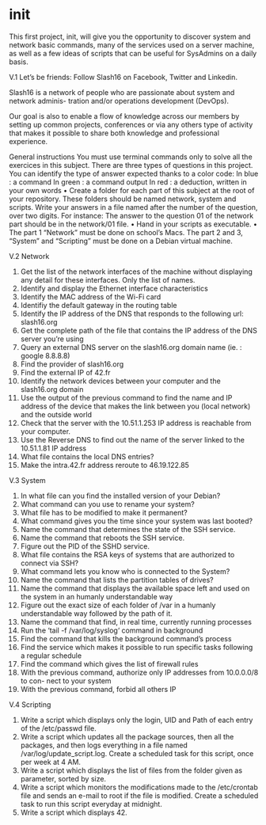 # init
This first project, init, will give you the opportunity to discover system and network basic commands,
many of the services used on a server machine, as well as a few ideas of scripts that can be useful for SysAdmins
on a daily basis.

V.1 Let’s be friends: Follow Slash16 on Facebook, Twitter and Linkedin.

Slash16 is a network of people who are passionate about system and network adminis- tration and/or
operations development (DevOps).

Our goal is also to enable a flow of knowledge across our members by setting up common projects, conferences or via any
others type of activity that makes it possible to share both knowledge and professional experience.

General instructions
You must use terminal commands only to solve all the exercices in this subject.
There are three types of questions in this project. You can identify the type of answer expected thanks to a color code:
In blue : a command
In green : a command output
In red : a deduction, written in your own words
• Create a folder for each part of this subject at the root of your repository. These folders should be named network,
system and scripts. Write your answers in a file named after the number of the question, over two digits. For instance:
The answer to the question 01 of the network part should be in the network/01 file.
• Hand in your scripts as executable.
• The part 1 “Network” must be done on school’s Macs.  The part 2 and
3, “System” and “Scripting” must be done on a Debian virtual machine.


V.2 Network
1. Get the list of the network interfaces of the machine without displaying any detail for these interfaces.
Only the list of names.
2. Identify and display the Ethernet interface characteristics
3. Identify the MAC address of the Wi-Fi card
4. Identifiy the default gateway in the routing table
5. Identify the IP address of the DNS that responds to the following url: slash16.org
6. Get the complete path of the file that contains the IP address of the DNS server you’re using
7. Query an external DNS server on the slash16.org domain name (ie. : google 8.8.8.8)
8. Find the provider of slash16.org
9. Find the external IP of 42.fr
10. Identify the network devices between your computer and the slash16.org domain
11. Use the output of the previous command to find the name and IP address of the
device that makes the link between you (local network) and the outside world
12. Check that the server with the 10.51.1.253 IP address is reachable from your computer.
13. Use the Reverse DNS to find out the name of the server linked to the 10.51.1.81 IP address
14. What file contains the local DNS entries?
15. Make the intra.42.fr address reroute to 46.19.122.85


V.3 System
1. In what file can you find the installed version of your Debian?
2. What command can you use to rename your system?
3. What file has to be modified to make it permanent?
4. What command gives you the time since your system was last booted?
5. Name the command that determines the state of the SSH service.
6. Name the command that reboots the SSH service.
7. Figure out the PID of the SSHD service.
8. What file contains the RSA keys of systems that are authorized to connect via SSH?
9. What command lets you know who is connected to the System?
10. Name the command that lists the partition tables of drives?
11. Name the command that displays the available space left and used on the system in an humanly understandable way
12. Figure out the exact size of each folder of /var in a humanly understandable way followed by the path of it.
13. Name the command that find, in real time, currently running processes
14. Run the ‘tail -f /var/log/syslog‘ command in background
15. Find the command that kills the background command’s process
16. Find the service which makes it possible to run specific tasks following a regular schedule
17. Find the command which gives the list of firewall rules
18. With the previous command, authorize only IP addresses from 10.0.0.0/8 to con- nect to your system
19. With the previous command, forbid all others IP


V.4 Scripting
1. Write a script which displays only the login, UID and Path of each entry of the /etc/passwd file.
2. Write a script which updates all the package sources, then all the packages, and then logs everything in a
file named /var/log/update_script.log. Create a scheduled task for this script, once per week at 4 AM.
3. Write a script which displays the list of files from the folder given as parameter, sorted by size.
4. Write a script which monitors the modifications made to the /etc/crontab file and sends an e-mail to root if
the file is modified. Create a scheduled task to run this script everyday at midnight.
5. Write a script which displays 42.

